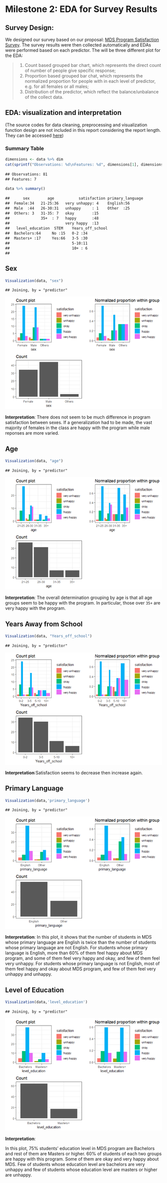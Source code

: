 Milestone 2: EDA for Survey Results
================

## Survey Design:

We designed our survey based on our proposal: [MDS Program Satisfaction
Survey](https://docs.google.com/forms/d/e/1FAIpQLSen3J_qhrALM8JovRQPo0KoHIKeoBqauHTrYQbwaC0DM8XFfA/viewform).
The survey results were then collected automatically and EDAs were
performed based on each predictor. The will be three different plot for
the EDA:

> 1.  Count based grouped bar chart, which represents the direct count
>     of number of people give specific response;
> 2.  Proportion based grouped bar chat, which represents the normalized
>     proportion for people with in each level of predictor, e.g. for
>     all females or all males;
> 3.  Distribution of the predictor, which reflect the balance/unbalance
>     of the collect data.

## EDA: visualization and interpretation

(The source codes for data cleaning, preprocessing and visualization
function design are not included in this report considering the report
length. They can be accessed [here](Milestone_2_EDA.Rmd))

### Summary Table

``` r
dimensions <- data %>% dim
cat(sprintf("Observations: %d\nFeatures: %d", dimensions[1], dimensions[2]))
```

    ## Observations: 81
    ## Features: 7

``` r
data %>% summary()
```

    ##      sex        age           satisfaction primary_language
    ##  Female:34   21-25:36   very unhappy: 4    English:56      
    ##  Male  :44   26-30:31   unhappy     : 1    Other  :25      
    ##  Others: 3   31-35: 7   okay        :15                    
    ##              35+  : 7   happy       :48                    
    ##                         very happy  :13                    
    ##   level_education  STEM    Years_off_school
    ##  Bachelors:64     No :15   0-2 :34         
    ##  Masters+ :17     Yes:66   3-5 :30         
    ##                            5-10:11         
    ##                            10+ : 6         
    ## 

## Sex

``` r
Visualization(data, "sex")
```

    ## Joining, by = "predictor"

![](Milestone_2_EDA_files/figure-gfm/unnamed-chunk-3-1.png)<!-- -->

**Interpretation**: There does not seem to be much difference in program
satisfaction between sexes. If a generalization had to be made, the vast
majority of females in the class are happy with the program while male
reponses are more varied.

## Age

``` r
Visualization(data, "age")
```

    ## Joining, by = "predictor"

![](Milestone_2_EDA_files/figure-gfm/unnamed-chunk-4-1.png)<!-- -->

**Interpretation**: The overall determination grouping by age is that
all age groups seem to be happy with the program. In particular, those
over `35+` are very happy with the program.

## Years Away from School

``` r
Visualization(data, "Years_off_school")
```

    ## Joining, by = "predictor"

![](Milestone_2_EDA_files/figure-gfm/unnamed-chunk-5-1.png)<!-- -->

**Interpretation**:Satisfaction seems to decrease then increase again.

## Primary Language

``` r
Visualization(data,'primary_language')
```

    ## Joining, by = "predictor"

![](Milestone_2_EDA_files/figure-gfm/unnamed-chunk-6-1.png)<!-- -->

**Interpretation**: In this plot, it shows that the number of students
in MDS whose primary language are English is twice than the number of
students whose primary language are not English. For students whose
primary language is English, more than 60% of them feel happy about MDS
program, and some of them feel very happy and okay, and few of them feel
very unhappy. For students whose primary language is not English, most
of them feel happy and okay about MDS program, and few of them feel very
unhappy and unhappy.

## Level of Education

``` r
Visualization(data,'level_education')
```

    ## Joining, by = "predictor"

![](Milestone_2_EDA_files/figure-gfm/unnamed-chunk-7-1.png)<!-- -->

**Interpretation**:

In this plot, 75% students’ education level in MDS program are Bachelors
and rest of them are Masters or higher. 60% of students of each two
groups are happy with this program. Some of them are okay and very happy
about MDS. Few of students whose education level are bachelors are very
unhappy and few of students whose education level are masters or higher
are unhappy.

